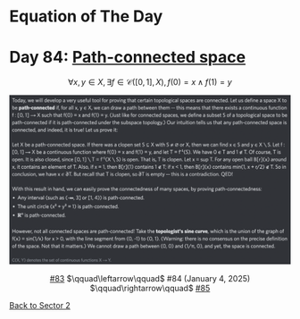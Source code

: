 # Equation of The Day

# Day 84: [Path-connected space](https://en.wikipedia.org/wiki/Connected_space#Path_connectedness)

$$\forall x,y\in X,\exists f\in\mathcal C([0,1],X),f(0)=x\wedge f(1)=y$$

<picture><img alt="Day 84" src="0084.png"></picture>

<center><a href="0083.html">#83</a> $\qquad\leftarrow\qquad$ #84 (January 4, 2025) $\qquad\rightarrow\qquad$ <a href="0085.html">#85</a></center>

[Back to Sector 2](../64-127.md)

<script data-goatcounter="https://zswu.goatcounter.com/count" async src="//gc.zgo.at/count.js"></script>
<script src="https://utteranc.es/client.js" repo="12AbBa/eotd" issue-term="pathname" theme="github-light" crossorigin="anonymous" async> </script>
